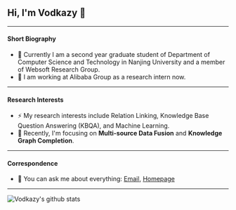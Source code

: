## Hi, I'm Vodkazy 👋

<!--
**Vodkazy/Vodkazy** is a ✨ _special_ ✨ repository because its `README.md` (this file) appears on your GitHub profile.
-->

---
#### Short Biography
- 🌱 Currently I am a second year graduate student of Department of Computer Science and Technology in Nanjing University and a member of Websoft Research Group.
- 🔭 I am working at Alibaba Group as a research intern now.

---
#### Research Interests

- ⚡ My research interests include Relation Linking, Knowledge Base Question Answering (KBQA), and Machine Learning. 
- 👯 Recently, I'm focusing on **Multi-source Data Fusion** and **Knowledge Graph Completion**.

---
#### Correspondence
- 💬 You can ask me about everything: [Email](mailto:yaozhao.nju@gmail.com), [Homepage](https://vodkazy.cn)

---
![Vodkazy's github stats](https://github-readme-stats.vercel.app/api?username=vodkazy&count_private=true&show_icons=true)
